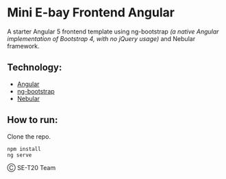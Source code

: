 # Mini E-bay Frontend Angular

A starter Angular 5 frontend template using ng-bootstrap _(a native Angular implementation of Bootstrap 4, with no jQuery usage)_ and Nebular framework.

## Technology:

* [Angular](https://angular.io)
* [ng-bootstrap](https://ng-bootstrap.github.io)
* [Nebular](https://akveo.github.io/nebular/#/docs/getting-started/what-is-nebular)

## How to run:

Clone the repo.

```
npm install
ng serve
```

&#9400; SE-T20 Team

